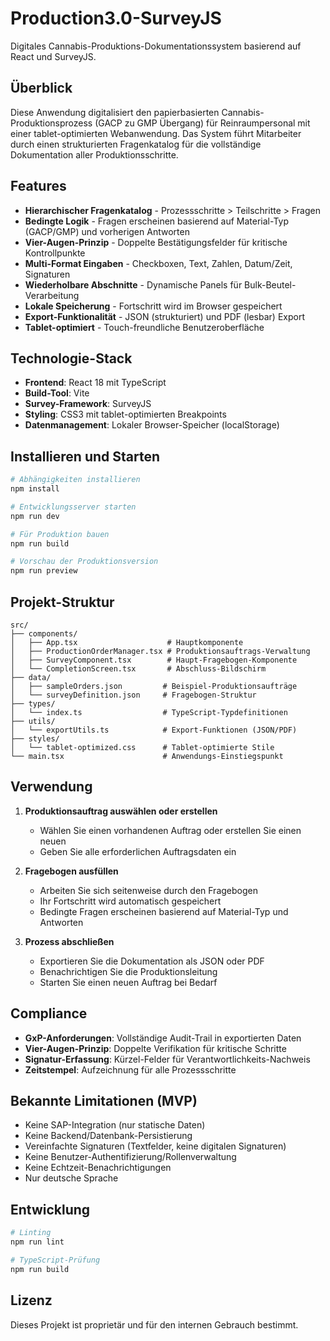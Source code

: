 # Production3.0-SurveyJS

Digitales Cannabis-Produktions-Dokumentationssystem basierend auf React und SurveyJS.

## Überblick

Diese Anwendung digitalisiert den papierbasierten Cannabis-Produktionsprozess (GACP zu GMP Übergang) für Reinraumpersonal mit einer tablet-optimierten Webanwendung. Das System führt Mitarbeiter durch einen strukturierten Fragenkatalog für die vollständige Dokumentation aller Produktionsschritte.

## Features

- **Hierarchischer Fragenkatalog** - Prozessschritte > Teilschritte > Fragen
- **Bedingte Logik** - Fragen erscheinen basierend auf Material-Typ (GACP/GMP) und vorherigen Antworten
- **Vier-Augen-Prinzip** - Doppelte Bestätigungsfelder für kritische Kontrollpunkte
- **Multi-Format Eingaben** - Checkboxen, Text, Zahlen, Datum/Zeit, Signaturen
- **Wiederholbare Abschnitte** - Dynamische Panels für Bulk-Beutel-Verarbeitung
- **Lokale Speicherung** - Fortschritt wird im Browser gespeichert
- **Export-Funktionalität** - JSON (strukturiert) und PDF (lesbar) Export
- **Tablet-optimiert** - Touch-freundliche Benutzeroberfläche

## Technologie-Stack

- **Frontend**: React 18 mit TypeScript
- **Build-Tool**: Vite
- **Survey-Framework**: SurveyJS
- **Styling**: CSS3 mit tablet-optimierten Breakpoints
- **Datenmanagement**: Lokaler Browser-Speicher (localStorage)

## Installieren und Starten

```bash
# Abhängigkeiten installieren
npm install

# Entwicklungsserver starten
npm run dev

# Für Produktion bauen
npm run build

# Vorschau der Produktionsversion
npm run preview
```

## Projekt-Struktur

```
src/
├── components/
│   ├── App.tsx                    # Hauptkomponente
│   ├── ProductionOrderManager.tsx # Produktionsauftrags-Verwaltung
│   ├── SurveyComponent.tsx        # Haupt-Fragebogen-Komponente
│   └── CompletionScreen.tsx       # Abschluss-Bildschirm
├── data/
│   ├── sampleOrders.json         # Beispiel-Produktionsaufträge
│   └── surveyDefinition.json     # Fragebogen-Struktur
├── types/
│   └── index.ts                  # TypeScript-Typdefinitionen
├── utils/
│   └── exportUtils.ts            # Export-Funktionen (JSON/PDF)
├── styles/
│   └── tablet-optimized.css      # Tablet-optimierte Stile
└── main.tsx                      # Anwendungs-Einstiegspunkt
```

## Verwendung

1. **Produktionsauftrag auswählen oder erstellen**
   - Wählen Sie einen vorhandenen Auftrag oder erstellen Sie einen neuen
   - Geben Sie alle erforderlichen Auftragsdaten ein

2. **Fragebogen ausfüllen**
   - Arbeiten Sie sich seitenweise durch den Fragebogen
   - Ihr Fortschritt wird automatisch gespeichert
   - Bedingte Fragen erscheinen basierend auf Material-Typ und Antworten

3. **Prozess abschließen**
   - Exportieren Sie die Dokumentation als JSON oder PDF
   - Benachrichtigen Sie die Produktionsleitung
   - Starten Sie einen neuen Auftrag bei Bedarf

## Compliance

- **GxP-Anforderungen**: Vollständige Audit-Trail in exportierten Daten
- **Vier-Augen-Prinzip**: Doppelte Verifikation für kritische Schritte
- **Signatur-Erfassung**: Kürzel-Felder für Verantwortlichkeits-Nachweis
- **Zeitstempel**: Aufzeichnung für alle Prozessschritte

## Bekannte Limitationen (MVP)

- Keine SAP-Integration (nur statische Daten)
- Keine Backend/Datenbank-Persistierung
- Vereinfachte Signaturen (Textfelder, keine digitalen Signaturen)
- Keine Benutzer-Authentifizierung/Rollenverwaltung
- Keine Echtzeit-Benachrichtigungen
- Nur deutsche Sprache

## Entwicklung

```bash
# Linting
npm run lint

# TypeScript-Prüfung
npm run build
```

## Lizenz

Dieses Projekt ist proprietär und für den internen Gebrauch bestimmt.